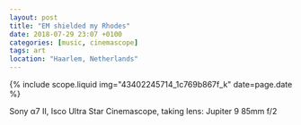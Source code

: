 ```yaml
---
layout: post
title: "EM shielded my Rhodes"
date: 2018-07-29 23:07 +0100
categories: [music, cinemascope]
tags: art
location: "Haarlem, Netherlands"
---
```


{% include scope.liquid img="43402245714_1c769b867f_k" date=page.date %}

Sony α7 II, Isco Ultra Star Cinemascope, taking lens: Jupiter 9 85mm f/2
